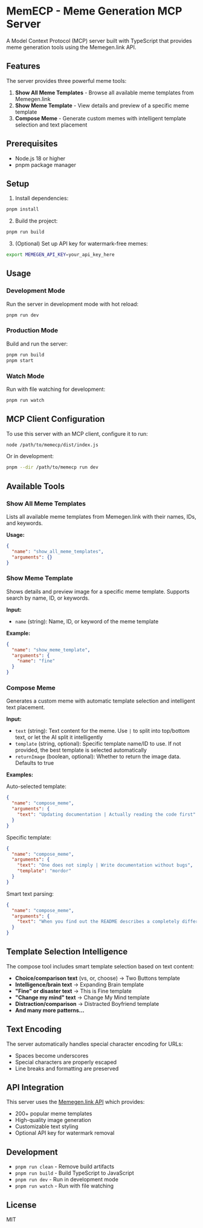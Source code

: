 # MemECP - Meme Generation MCP Server

A Model Context Protocol (MCP) server built with TypeScript that provides meme generation tools using the Memegen.link API.

## Features

The server provides three powerful meme tools:

1. **Show All Meme Templates** - Browse all available meme templates from Memegen.link
2. **Show Meme Template** - View details and preview of a specific meme template
3. **Compose Meme** - Generate custom memes with intelligent template selection and text placement

## Prerequisites

- Node.js 18 or higher
- pnpm package manager

## Setup

1. Install dependencies:

```bash
pnpm install
```

2. Build the project:

```bash
pnpm run build
```

3. (Optional) Set up API key for watermark-free memes:

```bash
export MEMEGEN_API_KEY=your_api_key_here
```

## Usage

### Development Mode

Run the server in development mode with hot reload:

```bash
pnpm run dev
```

### Production Mode

Build and run the server:

```bash
pnpm run build
pnpm start
```

### Watch Mode

Run with file watching for development:

```bash
pnpm run watch
```

## MCP Client Configuration

To use this server with an MCP client, configure it to run:

```bash
node /path/to/memecp/dist/index.js
```

Or in development:

```bash
pnpm --dir /path/to/memecp run dev
```

## Available Tools

### Show All Meme Templates

Lists all available meme templates from Memegen.link with their names, IDs, and keywords.

**Usage:**

```json
{
  "name": "show_all_meme_templates",
  "arguments": {}
}
```

### Show Meme Template

Shows details and preview image for a specific meme template. Supports search by name, ID, or keywords.

**Input:**

- `name` (string): Name, ID, or keyword of the meme template

**Example:**

```json
{
  "name": "show_meme_template",
  "arguments": {
    "name": "fine"
  }
}
```

### Compose Meme

Generates a custom meme with automatic template selection and intelligent text placement.

**Input:**

- `text` (string): Text content for the meme. Use `|` to split into top/bottom text, or let the AI split it intelligently
- `template` (string, optional): Specific template name/ID to use. If not provided, the best template is selected automatically
- `returnImage` (boolean, optional): Whether to return the image data. Defaults to true

**Examples:**

Auto-selected template:

```json
{
  "name": "compose_meme",
  "arguments": {
    "text": "Updating documentation | Actually reading the code first"
  }
}
```

Specific template:

```json
{
  "name": "compose_meme",
  "arguments": {
    "text": "One does not simply | Write documentation without bugs",
    "template": "mordor"
  }
}
```

Smart text parsing:

```json
{
  "name": "compose_meme",
  "arguments": {
    "text": "When you find out the README describes a completely different project than what the code actually does"
  }
}
```

## Template Selection Intelligence

The compose tool includes smart template selection based on text content:

- **Choice/comparison text** (vs, or, choose) → Two Buttons template
- **Intelligence/brain text** → Expanding Brain template
- **"Fine" or disaster text** → This is Fine template
- **"Change my mind" text** → Change My Mind template
- **Distraction/comparison** → Distracted Boyfriend template
- **And many more patterns...**

## Text Encoding

The server automatically handles special character encoding for URLs:

- Spaces become underscores
- Special characters are properly escaped
- Line breaks and formatting are preserved

## API Integration

This server uses the [Memegen.link API](https://memegen.link) which provides:

- 200+ popular meme templates
- High-quality image generation
- Customizable text styling
- Optional API key for watermark removal

## Development

- `pnpm run clean` - Remove build artifacts
- `pnpm run build` - Build TypeScript to JavaScript
- `pnpm run dev` - Run in development mode
- `pnpm run watch` - Run with file watching

## License

MIT
